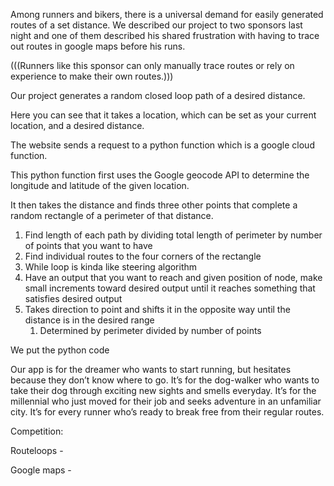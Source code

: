 ﻿Among runners and bikers, there is a universal demand for easily generated routes of a set distance. We described our project to two sponsors last night and one of them described his shared frustration with having to trace out routes in google maps before his runs.


(((Runners like this sponsor can only manually trace routes or rely on experience to make their own routes.)))


Our project generates a random closed loop path of a desired distance.


Here you can see that it takes a location, which can be set as your current location, and a desired distance. 


The website sends a request to a python function which is a google cloud function.


This python function first uses the Google geocode API to determine the longitude and latitude of the given location.


It then takes the distance and finds three other points that complete a random rectangle of a perimeter of that distance.


1. Find length of each path by dividing total length of perimeter by number of points that you want to have
2. Find individual routes to the four corners of the rectangle
3. While loop is kinda like steering algorithm
4. Have an output that you want to reach and given position of node, make small increments toward desired output until it reaches something that satisfies desired output
5. Takes direction to point and shifts it in the opposite way until the distance is in the desired range
   1. Determined by perimeter divided by number of points


We put the python code 




Our app is for the dreamer who wants to start running, but hesitates because they don’t know where to go. It’s for the dog-walker who wants to take their dog through exciting new sights and smells everyday. It’s for the millennial who just moved for their job and seeks adventure in an unfamiliar city. It’s for every runner who’s ready to break free from their regular routes. 










Competition:


Routeloops - 


Google maps -
